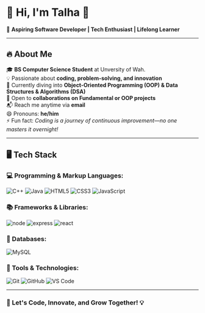# 🌟 Hi, I'm Talha 👋

🚀 **Aspiring Software Developer | Tech Enthusiast | Lifelong Learner**

---

## 🔥 About Me
🎓 **BS Computer Science Student** at Unversity of Wah.  
💡 Passionate about **coding, problem-solving, and innovation**  
🧠 Currently diving into **Object-Oriented Programming (OOP) & Data Structures & Algorithms (DSA)**  
💼 Open to **collaborations on Fundamental or OOP projects**  
📬 Reach me anytime via **email**  
😄 Pronouns: **he/him**  
⚡ Fun fact: *Coding is a journey of continuous improvement—no one masters it overnight!*  

---

## 🖥️ Tech Stack
### 💻 Programming & Markup Languages:
![C++](https://img.shields.io/badge/C%2B%2B-00599C?style=for-the-badge&logo=c%2B%2B&logoColor=white)
![Java](https://img.shields.io/badge/Java-007396?style=for-the-badge&logo=java&logoColor=white)
![HTML5](https://img.shields.io/badge/HTML5-E34F26?style=for-the-badge&logo=html5&logoColor=white)
![CSS3](https://img.shields.io/badge/CSS3-1572B6?style=for-the-badge&logo=css3&logoColor=white)
![JavaScript](https://img.shields.io/badge/CSS3-1572B6?style=for-the-badge&logo=css3&logoColor=white)

### 📚 Frameworks & Libraries:
![node](https://img.shields.io/badge/Qt-41CD52?style=for-the-badge&logo=qt&logoColor=white)
![express](https://img.shields.io/badge/SDL-07405E?style=for-the-badge&logo=sdl&logoColor=white)
![react](https://img.shields.io/badge/Vite-646CFF?style=for-the-badge&logo=vite&logoColor=white)

### 📂 Databases:
![MySQL](https://img.shields.io/badge/MySQL-4479A1?style=for-the-badge&logo=mysql&logoColor=white)

### 🔧 Tools & Technologies:
![Git](https://img.shields.io/badge/Git-F05032?style=for-the-badge&logo=git&logoColor=white)
![GitHub](https://img.shields.io/badge/GitHub-181717?style=for-the-badge&logo=github&logoColor=white)
![VS Code](https://img.shields.io/badge/VS%20Code-007ACC?style=for-the-badge&logo=visual-studio-code&logoColor=white)

---

### 🚀 Let's Code, Innovate, and Grow Together! 💡


